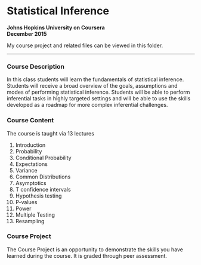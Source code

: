 # Statistical Inference
**Johns Hopkins University on Coursera**  
**December 2015**

My course project and related files can be viewed in this folder.

---------------------------------------------------------------------------------------------------------------------------------------

### Course Description

In this class students will learn the fundamentals of statistical inference. Students will receive a broad overview of the goals, assumptions and modes of performing statistical inference. Students will be able to perform inferential tasks in highly targeted settings and will be able to use the skills developed as a roadmap for more complex inferential challenges.

### Course Content

The course is taught via 13 lectures

1. Introduction
2. Probability
3. Conditional Probability
4. Expectations
5. Variance
6. Common Distributions
7. Asymptotics
8. T confidence intervals
9. Hypothesis testing
10. P-values
11. Power
12. Multiple Testing
13. Resampling

### Course Project

The Course Project is an opportunity to demonstrate the skills you have learned during the course. It is graded through peer assessment.
